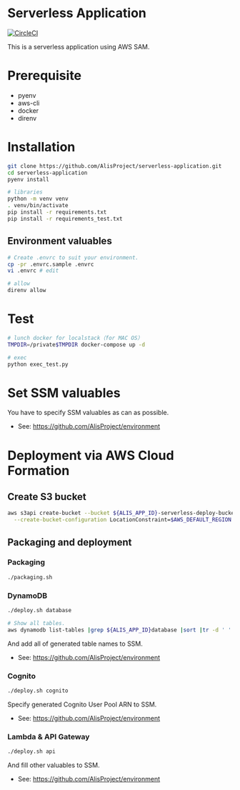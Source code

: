 # Serverless Application
[![CircleCI](https://circleci.com/gh/AlisProject/serverless-application.svg?style=svg)](https://circleci.com/gh/AlisProject/serverless-application)  

This is a serverless application using AWS SAM.

# Prerequisite
- pyenv
- aws-cli
- docker
- direnv

# Installation

```bash
git clone https://github.com/AlisProject/serverless-application.git
cd serverless-application
pyenv install

# libraries
python -m venv venv
. venv/bin/activate
pip install -r requirements.txt
pip install -r requirements_test.txt
```

## Environment valuables

```bash
# Create .envrc to suit your environment.
cp -pr .envrc.sample .envrc
vi .envrc # edit

# allow
direnv allow
```

# Test
```bash
# lunch docker for localstack（for MAC OS）
TMPDIR=/private$TMPDIR docker-compose up -d

# exec
python exec_test.py
```

# Set SSM valuables
You have to specify SSM valuables as can as possible.
- See: https://github.com/AlisProject/environment


# Deployment via AWS Cloud Formation

## Create S3 bucket

```bash
aws s3api create-bucket --bucket ${ALIS_APP_ID}-serverless-deploy-bucket \
  --create-bucket-configuration LocationConstraint=$AWS_DEFAULT_REGION
```

## Packaging and deployment


### Packaging

```bash
./packaging.sh
```

### DynamoDB
```bash
./deploy.sh database

# Show all tables.
aws dynamodb list-tables |grep ${ALIS_APP_ID}database |sort |tr -d ' '
```

And add all of generated table names to SSM.
- See: https://github.com/AlisProject/environment


### Cognito


```bash
./deploy.sh cognito
```

Specify generated Cognito User Pool ARN to SSM.
- See: https://github.com/AlisProject/environment


### Lambda & API Gateway
```bash
./deploy.sh api
```

And fill other valuables to SSM.
- See: https://github.com/AlisProject/environment
